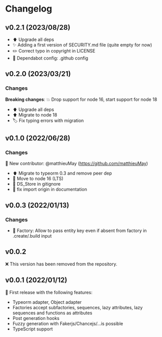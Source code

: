 # Changelog

## v0.2.1 (2023/08/28)

* ⬆️ Upgrade all deps
* ✨ Adding a first version of SECURITY.md file (quite empty for now)
* ✏️ Correct typo in copyright in LICENSE
* 🔧 Dependabot config: .github config

## v0.2.0 (2023/03/21)

### Changes

**Breaking changes**:
💥 Drop support for node 16, start support for node 18

* ⬆️ Upgrade all deps
* ⬆️ Migrate to node 18
* 🏷️ Fix typing errors with migration

## v0.1.0 (2022/06/28)

### Changes

🎉 New contributor: @matthieuMay (<https://github.com/matthieuMay>)

* ⬆️ Migrate to typeorm 0.3 and remove peer dep
* 🔧 Move to node 16 (LTS)
* 🙈 DS_Store in gitignore
* 📝 fix import origin in documentation

## v0.0.3 (2022/01/13)

### Changes

* 🚸 Factory: Allow to pass entity key even if absent from factory in .create/.build input

## v0.0.2

❌ This version has been removed from the repository.

## v0.0.1 (2022/01/12)

🎉 First release with the following features:

* Typeorm adapter, Object adapter
* Factories accept subfactories, sequences, lazy attributes, lazy sequences and functions as attributes
* Post generation hooks
* Fuzzy generation with Fakerjs/Chancejs/...is possible
* TypeScript support
